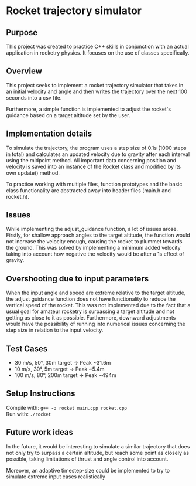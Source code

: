 # Rocket trajectory simulator

## Purpose
This project was created to practice C++ skills in conjunction with an actual application in rocketry physics. It focuses on the use of classes specifically.

## Overview
This project seeks to implement a rocket trajectory simulator that takes in an initial velocity and angle and then writes the trajectory over the next 100 seconds into a csv file.

Furthermore, a simple function is implemented to adjust the rocket's guidance based on a target altitude set by the user.

## Implementation details
To simulate the trajectory, the program uses a step size of 0.1s (1000 steps in total) and calculates an updated velocity due to gravity after each interval using the midpoint method.
All important data concerning position and velocity is saved into an instance of the Rocket class and modified by its own update() method.

To practice working with multiple files, function prototypes and the basic class functionality are abstracted away into header files (main.h and rocket.h).

## Issues
While implementing the adjust_guidance function, a lot of issues arose. Firstly, for shallow approach angles to the target altitude, the function would not increase the velocity enough, causing the rocket to plummet towards the ground. This was solved by implementing a minimum added velocity taking into account how negative the velocity would be after a 1s effect of gravity.

## Overshooting due to input parameters
When the input angle and speed are extreme relative to the target altitude, the adjust guidance function does not have functionality to reduce the vertical speed of the rocket. This was not implemented due to the fact that a usual goal for amateur rocketry is surpassing a target altitude and not getting as close to it as possible. Furthermore, downward adjustments would have the possibility of running into numerical issues concerning the step size in relation to the input velocity.

## Test Cases
- 30 m/s, 50°, 30m target → Peak ~31.6m
- 10 m/s, 30°, 5m target → Peak ~5.4m
- 100 m/s, 80°, 200m target → Peak ~494m

## Setup Instructions
Compile with: `g++ -o rocket main.cpp rocket.cpp`  
Run with: `./rocket`

## Future work ideas
In the future, it would be interesting to simulate a similar trajectory that does not only try to surpass a certain altitude, but reach some point as closely as possible, taking limitations of thrust and angle control into account.

Moreover, an adaptive timestep-size could be implemented to try to simulate extreme input cases realistically